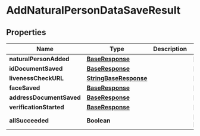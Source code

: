 

# AddNaturalPersonDataSaveResult


## Properties

| Name | Type | Description | Notes |
|------------ | ------------- | ------------- | -------------|
|**naturalPersonAdded** | [**BaseResponse**](BaseResponse.md) |  |  [optional] |
|**idDocumentSaved** | [**BaseResponse**](BaseResponse.md) |  |  [optional] |
|**livenessCheckURL** | [**StringBaseResponse**](StringBaseResponse.md) |  |  [optional] |
|**faceSaved** | [**BaseResponse**](BaseResponse.md) |  |  [optional] |
|**addressDocumentSaved** | [**BaseResponse**](BaseResponse.md) |  |  [optional] |
|**verificationStarted** | [**BaseResponse**](BaseResponse.md) |  |  [optional] |
|**allSucceeded** | **Boolean** |  |  [optional] [readonly] |



